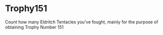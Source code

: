 # Trophy151
Count how many Eldritch Tentacles you've fought, mainly for the purpose of obtaining Trophy Number 151
